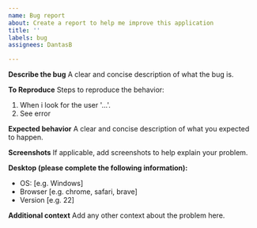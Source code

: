 ```yaml
---
name: Bug report
about: Create a report to help me improve this application
title: ''
labels: bug
assignees: DantasB

---
```


**Describe the bug**
A clear and concise description of what the bug is.

**To Reproduce**
Steps to reproduce the behavior:
1. When i look for the user '...'.
2. See error

**Expected behavior**
A clear and concise description of what you expected to happen.

**Screenshots**
If applicable, add screenshots to help explain your problem.

**Desktop (please complete the following information):**
 - OS: [e.g. Windows]
 - Browser [e.g. chrome, safari, brave]
 - Version [e.g. 22]

**Additional context**
Add any other context about the problem here.
